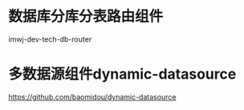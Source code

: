 # 数据库分库分表路由组件
imwj-dev-tech-db-router



# 多数据源组件dynamic-datasource
https://github.com/baomidou/dynamic-datasource

